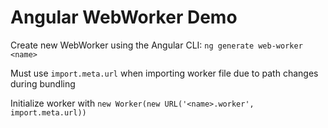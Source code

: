 # Angular WebWorker Demo

Create new WebWorker using the Angular CLI: `ng generate web-worker <name>`

Must use `import.meta.url` when importing worker file due to path changes during bundling

Initialize worker with `new Worker(new URL('<name>.worker', import.meta.url))`
